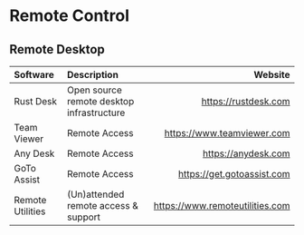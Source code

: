 # Remote Control

## Remote Desktop

| Software         | Description                               | Website                    |
| :--------------- | :---------------------------------------- | -------------------------: |
| Rust Desk        | Open source remote desktop infrastructure | https://rustdesk.com       |
| Team Viewer      | Remote Access                             | https://www.teamviewer.com |
| Any Desk         | Remote Access                             | https://anydesk.com        |
| GoTo Assist      | Remote Access                             | https://get.gotoassist.com |
| Remote Utilities | (Un)attended remote access & support      | https://www.remoteutilities.com |